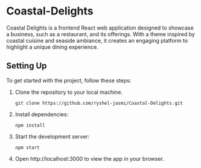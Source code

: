 # Coastal-Delights
Coastal Delights is a frontend React web application designed to showcase a business, such as a restaurant, and its offerings. With a theme inspired by coastal cuisine and seaside ambiance, it creates an engaging platform to highlight a unique dining experience.

## Setting Up

To get started with the project, follow these steps:

1. Clone the repository to your local machine.
   ```
   git clone https://github.com/ryshel-jasmi/Coastal-Delights.git
   ```
3. Install dependencies:
   ```
   npm install
   ```
4. Start the development server:
   ```
   npm start
   ```
5. Open http://localhost:3000 to view the app in your browser.
